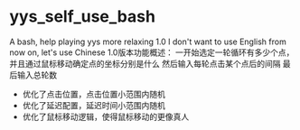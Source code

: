 # yys_self_use_bash
A bash, help playing yys more relaxing
1.0
I don't want to use English from now on, let's use Chinese
1.0版本功能概述：
一开始选定一轮循环有多少个点，并且通过鼠标移动确定点的坐标分别是什么
然后输入每轮点击某个点后的间隔
最后输入总轮数

- 优化了点击位置，点击位置小范围内随机
- 优化了延迟配置，延迟时间小范围内随机
- 优化了鼠标移动逻辑，使得鼠标移动的更像真人